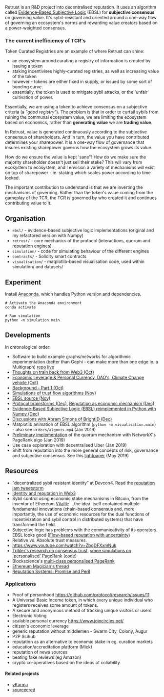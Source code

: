 Retrust is an R&D project into decentralised reputation. It uses an algorithm called [Evidence-Based Subjective Logic](https://arxiv.org/abs/1402.3319) (EBSL) for **subjective consensus** on governing value. It's sybil-resistant and oriented around a one-way flow of governing an ecosystem's norms and rewarding value creators based on a power-weighted consensus.

### The current inefficiency of TCR's
Token Curated Registries are an example of where Retrust can shine:
 * an ecosystem around curating a registry of information is created by issuing a token
 * staking incentivises highly-curated registries, as well as increasing value of the token
 * however - tokens are either fixed in supply, or issued by some sort of bonding curve. 
 * essentially, the token is used to mitigate sybil attacks, or the 'unfair' cultivation of power.

Essentially, we are using a token to achieve consensus on a subjective criteria (a *"good registry"*). The problem is that in order to curtail sybils from ruining the communal ecosystem value, we are limiting the ecosystem based on economics, rather than **generating value** we are **trading value**.

In Retrust, value is generated continuously according to the subjective consensus of shareholders. And in turn, the value you have contributed determines your sharepower. It is a one-way flow of governance that insures existing sharepower governs how the ecosystem grows its value. 

How do we ensure the value is kept 'sane'? How do we make sure the majority shareholder doesn't just sell their stake? This will vary from ecosystem to ecosystem, and I envision a variety of mechanisms will exist on top of sharepower - ie. staking which scales power according to time locked. 

The important contribution to understand is that we are inverting the mechanisms of governing. Rather than the token's value coming from the gameplay of the TCR, the TCR is governed by who created it and continues contributing value to it. 

## Organisation
 - `ebsl/` - evidence-based subjective logic implementations (original and my refactored version with Numpy)
 - `retrust/` - core mechanics of the protocol (interactions, quorum and reputation engines)
 - `simulation/` - code for simulating behaviour of the different engines
 - `contracts/` - Solidity smart contracts
 - `visualisation/` - matplotlib-based visualisation code, used within simulation/ and datasets/

## Experiment
Install [Anaconda](https://www.anaconda.com), which handles Python version and dependencies.

```
# Activate the Anaconda environment
conda activate

# Run simulation
python -m simulation.main
```

## Developments
In chronological order:

 - Software to build example graphs/networks for algorithmic experimentation (better than Gephi - can make more than one edge ie. a Multigraph) [repo](https://stackblitz.com/edit/visualgraph-editor) [live](https://visualgraph-editor.stackblitz.io/)
 - [Thoughts on train back from Web3 (Oct)](https://gist.github.com/liamzebedee/c1bb4f79b67b3e7a39215b7ac3a80771)
 - [Economic Leverage & Personal Currency, DAO's, Climate Change vehicle (Oct)](https://slides.com/liamzebedee/retrust)
 - [Background - Part 1 (Oct)](https://medium.com/@liamzebedee/deriving-a-reliable-trust-protocol-that-scales-to-the-planet-pt-1-d994835cb008)
 - [Simulations of trust flow algorithms (Nov)](https://colab.research.google.com/drive/1BITXYa-b8BOwmrKh0czSUzQVeOdTc0Uj)
 - [EBSL source (Nov)](https://gist.github.com/liamzebedee/1f5c56d656ceba808a2e99e78e9f6160)
 - [Protocol brainstorms (Dec)](https://hackmd.io/m8MARMuuRHKZFw9xyQIH9Q), [Reputation as economic mechanism (Dec)](https://hackmd.io/3UVGjqBhSDKsr85nYiiIsw)
 - [Evidence-Based Subjective Logic (EBSL) reimplemented in Python with Numpy (Dec)](https://github.com/liamzebedee/retrust/tree/3933ecf076a775d566d7a07349bd6d46f3c0e002/vis/trust2)
 - [Discussions with Abram Simons of BrightID (Dec)](https://www.reddit.com/r/idealmoney/comments/a9croi/deriving_a_reliable_trust_protocol_that_scales_to/)
 - Matplotlib animation of EBSL algorithm (`python -m visualisation.main`) - also see in `docs/algovis.mp4` (Jan 2019)
 - [Preliminary implementation](https://github.com/liamzebedee/retrust/commit/4f53c10b88a262c47bcf538830e2b2f802c19935) of the quorum mechanism with NetworkX's PageRank algo (Jan 2019)
 - Use case exploration with decentralised Uber (Jan 2019)
 - Shift from reputation into the more general concepts of risk, governance and subjective consensus. See this [lightpaper](https://docs.google.com/document/d/1qbESkHU984D4_uf1ghIDa4hPcaevtRBa0KqRJbZnR_w/edit?usp=sharing) (May 2019)

## Resources
 - “decentralized sybil resistant identity” at Devcon4. Read the [reputation jam tweetstorm](https://twitter.com/sinahab/status/1027640621110984704)
 - [Identity and reputation in Web3](https://sinahab.com/2018/09/identity-and-reputation-in-web-3/)
 - Sybil control using economic stake mechanisms in Bitcoin, from the inventor of Ethereum [Vitalik](https://www.reddit.com/r/btc/comments/9szwi4/happy_whitepaper_day_xd/e8xxf4g/?utm_content=permalink&utm_medium=front&utm_source=reddit&utm_name=btc): ...the idea itself contained multiple fundamental innovations (chain-based consensus and, more importantly, the use of economic resources for the dual functions of incentivization and sybil control in distributed systems) that have transformed the field.
 - Subjective logic has problems with the communicativity of its operators. EBSL looks good ([Flow-based reputation with uncertainty](https://arxiv.org/pdf/1402.3319.pdf))
 - Relative vs. Absolute trust measures. 
 - https://www.youtube.com/watch?v=ZbgDFXxmNuk
 - [Tribler's research on consensus trust](https://github.com/Tribler/tribler/issues/3357), [some simulations on 'personalised' PageRank](https://github.com/Tribler/tribler/issues/2805) ([code](https://github.com/alexander-stannat/Incremental-Pagerank))
 - Blockscience's [multi-class personalised PageRank](https://github.com/sourcecred/research/blob/master/references/multiclassPageRank.md)
 - [Ethereum Magician's thread](https://ethereum-magicians.org/t/forgiveness-reputation-and-transparency-what-are-the-questions/1881)
 - [Reputation Systems: Promise and Peril](http://kronosapiens.github.io/blog/2018/06/29/reputation-promise-peril.html)

### Applications
 - Proof of personhood https://github.com/protocol/research/issues/11
 - A Universal Basic Income token, in which every unique individual who registers receives some amount of tokens.
 - A secure and anonymous method of tracking unique visitors or users
 - Electronic Voting
 - scalable personal currency https://www.joincircles.net/
 - citizen's economic leverage
 - generic reputation without middlemen - Swarm City, Colony, Augur
 - P2P Scihub
 - reputation as an alternative to economic stake in eg. curation markets
 - education/accreditation platform (Mick)
 - reputation of news sources
 - beating fake reviews (eg Amazon)
 - crypto co-operatives based on the ideas of coliability

#### Related projects
 - [yKarma](https://github.com/rezendi/ykarma)
 - [sourcecred](https://sourcecred.io/)

